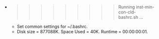 * >>>>>>>>> Running inst-min-con-cld-bashrc.sh ...
  * Set common settings for ~/.bashrc.
  * Disk size = 877088K. Space Used = 40K. Runtime = 00:00:00:01.
